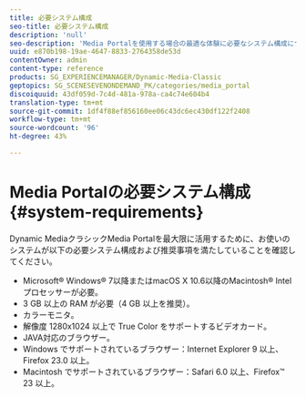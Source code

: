 ```yaml
---
title: 必要システム構成
seo-title: 必要システム構成
description: 'null'
seo-description: 'Media Portalを使用する場合の最適な体験に必要なシステム構成について説明します。 '
uuid: e870b198-19ae-4647-8833-2764358de53d
contentOwner: admin
content-type: reference
products: SG_EXPERIENCEMANAGER/Dynamic-Media-Classic
geptopics: SG_SCENESEVENONDEMAND_PK/categories/media_portal
discoiquuid: 43df059d-7c4d-481a-978a-ca4c74e604b4
translation-type: tm+mt
source-git-commit: 1df4f88ef856160ee06c43dc6ec430df122f2408
workflow-type: tm+mt
source-wordcount: '96'
ht-degree: 43%

---
```



# Media Portalの必要システム構成 {#system-requirements}

Dynamic MediaクラシックMedia Portalを最大限に活用するために、お使いのシステムが以下の必要システム構成および推奨事項を満たしていることを確認してください。

* Microsoft® Windows® 7以降またはmacOS X 10.6以降のMacintosh® Intelプロセッサーが必要。
* 3 GB 以上の RAM が必要（4 GB 以上を推奨）。
* カラーモニタ。
* 解像度 1280x1024 以上で True Color をサポートするビデオカード。
* JAVA対応のブラウザー。
* Windows でサポートされているブラウザー：Internet Explorer 9 以上、Firefox 23.0 以上。
* Macintosh でサポートされているブラウザー：Safari 6.0 以上、Firefox™ 23 以上。

